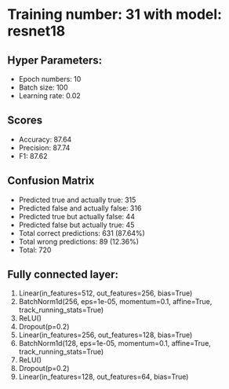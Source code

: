 # Training number: 31 with model: resnet18
## Hyper Parameters:
- Epoch numbers: 10
- Batch size: 100
- Learning rate: 0.02

## Scores
- Accuracy: 87.64
- Precision: 87.74
- F1: 87.62

## Confusion Matrix
- Predicted true and actually true: 315
- Predicted false and actually false: 316
- Predicted true but actually false: 44
- Predicted false but actually true: 45
- Total correct predictions: 631 (87.64%)
- Total wrong predictions: 89 (12.36%)
- Total: 720

## Fully connected layer:
1. Linear(in_features=512, out_features=256, bias=True)
2. BatchNorm1d(256, eps=1e-05, momentum=0.1, affine=True, track_running_stats=True)
3. ReLU()
4. Dropout(p=0.2)
5. Linear(in_features=256, out_features=128, bias=True)
6. BatchNorm1d(128, eps=1e-05, momentum=0.1, affine=True, track_running_stats=True)
7. ReLU()
8. Dropout(p=0.2)
9. Linear(in_features=128, out_features=64, bias=True)